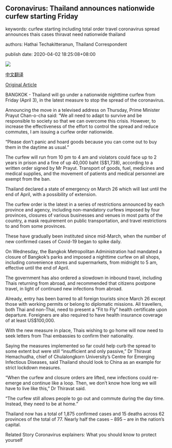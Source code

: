 ## Coronavirus: Thailand announces nationwide curfew starting Friday

keywords: curfew starting including total order travel coronavirus spread announces thais cases thiravat need nationwide thailand

authors: Hathai Techakitteranun, Thailand Correspondent

publish date: 2020-04-02 18:25:08+08:00

![](https://www.straitstimes.com/sites/default/files/styles/x_large/public/articles/2020/04/02/wh-thailandred-010420.jpg?itok=7fms9Vlr)

[中文翻译](Coronavirus%3A%20Thailand%20announces%20nationwide%20curfew%20starting%20Friday_zh.md)

[Original Article](https://www.straitstimes.com/asia/se-asia/coronavirus-thailand-to-announce-nationwide-curfew-starting-friday)

BANGKOK - Thailand will go under a nationwide nighttime curfew from Friday (April 3), in the latest measure to stop the spread of the coronavirus.

Announcing the move in a televised address on Thursday, Prime Minister Prayut Chan-o-cha said: “We all need to adapt to survive and be responsible to society so that we can overcome this crisis. However, to increase the effectiveness of the effort to control the spread and reduce commutes, I am issuing a curfew order nationwide.

“Please don’t panic and hoard goods because you can come out to buy them in the daytime as usual.”

The curfew will run from 10 pm to 4 am and violators could face up to 2 years in prison and a fine of up 40,000 baht (S$1,738), according to a written order signed by Mr Prayut. Transport of goods, fuel, medicines and medical supplies, and the movement of patients and medical personnel are exempt from the ban.

Thailand declared a state of emergency on March 26 which will last until the end of April, with a possibility of extension.

The curfew order is the latest in a series of restrictions announced by each province and agency, including non-mandatory curfews imposed by four provinces, closures of various businesses and venues in most parts of the country, a mask requirement on public transportation, and travel restrictions to and from some provinces.

These have gradually been instituted since mid-March, when the number of new confirmed cases of Covid-19 began to spike daily.

On Wednesday, the Bangkok Metropolitan Administration had mandated a closure of Bangkok’s parks and imposed a nighttime curfew on all shops, including convenience stores and supermarkets, from midnight to 5 am, effective until the end of April.

The government has also ordered a slowdown in inbound travel, including Thais returning from abroad, and recommended that citizens postpone travel, in light of continued new infections from abroad.

Already, entry has been barred to all foreign tourists since March 26 except those with working permits or belong to diplomatic missions. All travellers, both Thai and non-Thai, need to present a “Fit to Fly” health certificate upon departure. Foreigners are also required to have health insurance coverage of at least US$100,000.

With the new measure in place, Thais wishing to go home will now need to seek letters from Thai embassies to confirm their nationality.

Saying the measures implemented so far could help curb the spread to some extent but were still “insufficient and only passive,” Dr Thiravat Hemachudha, chief of Chulalongkorn University’s Centre for Emerging Infectious Diseases, said Thailand should look to China as an example for strict lockdown measures.

“When the curfew and closure orders are lifted, new infections could re-emerge and continue like a loop. Then, we don’t know how long we will have to live like this,” Dr Thiravat said.

“The curfew still allows people to go out and commute during the day time. Instead, they need to be at home.”

Thailand now has a total of 1,875 confirmed cases and 15 deaths across 62 provinces of the total of 77. Nearly half the cases – 895 – are in the nation’s capital.

Related Story Coronavirus explainers: What you should know to protect yourself